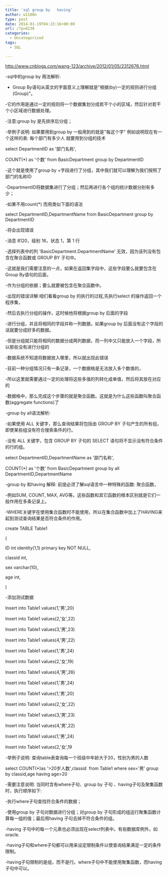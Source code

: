 ```yaml
---
title: 'sql group by   having'
author: w1100n
type: post
date: 2014-01-19T04:23:16+00:00
url: /?p=6238
categories:
  - Uncategorized
tags:
  - SQL

---
```

http://www.cnblogs.com/wang-123/archive/2012/01/05/2312676.html

-sql中的group by 用法解析: 
  
- Group By语句从英文的字面意义上理解就是"根据(by)一定的规则进行分组(Group)"。
  
-它的作用是通过一定的规则将一个数据集划分成若干个小的区域，然后针对若干个小区域进行数据处理。
  
-注意:group by 是先排序后分组；
  
-举例子说明: 如果要用到group by 一般用到的就是"每这个字" 例如说明现在有一个这样的表: 每个部门有多少人 就要用到分组的技术
  
select DepartmentID as '部门名称',
  
COUNT(*) as '个数' from BasicDepartment group by DepartmentID

-这个就是使用了group by +字段进行了分组，其中我们就可以理解为我们按照了部门的名称ID
  
-DepartmentID将数据集进行了分组；然后再进行各个组的统计数据分别有多少；
  
-如果不用count(*) 而用类似下面的语法
  
select DepartmentID,DepartmentName from BasicDepartment group by DepartmentID

-将会出现错误
  
-消息 8120，级别 16，状态 1，第 1 行
  
-选择列表中的列 'BasicDepartment.DepartmentName' 无效，因为该列没有包含在聚合函数或 GROUP BY 子句中。
  
-这就是我们需要注意的一点，如果在返回集字段中，这些字段要么就要包含在Group By语句的后面，
  
-作为分组的依据；要么就要被包含在聚合函数中。
  
-出现的错误详解:咱们看看group by 的执行的过程,先执行select 的操作返回一个程序集，
  
-然后去执行分组的操作，这时候他将根据group by 后面的字段
  
-进行分组，并且将相同的字段并称一列数据，如果group by 后面没有这个字段的话就要分成好多的数据。
  
-但是分组就只能将相同的数据分成两列数据，而一列中又只能放入一个字段，所以那些没有进行分组的
  
-数据系统不知道将数据放入哪里，所以就出现此错误
  
-目前一种分组情况只有一条记录，一个数据格是无法放入多个数值的，
  
-所以这里就需要通过一定的处理将这些多值的列转化成单值，然后将其放在对应的
  
-数据格中，那么完成这个步骤的就是聚合函数。这就是为什么这些函数叫聚合函数(aggregate functions)了

-group by all语法解析: 
  
-如果使用 ALL 关键字，那么查询结果将包括由 GROUP BY 子句产生的所有组，即使某些组没有符合搜索条件的行。
  
-没有 ALL 关键字，包含 GROUP BY 子句的 SELECT 语句将不显示没有符合条件的行的组。
  
select DepartmentID,DepartmentName as '部门名称',
  
COUNT(*) as '个数' from BasicDepartment group by all  DepartmentID,DepartmentName
  
-group by 和having 解释: 前提必须了解sql语言中一种特殊的函数: 聚合函数，
  
-例如SUM, COUNT, MAX, AVG等。这些函数和其它函数的根本区别就是它们一般作用在多条记录上。
  
-WHERE关键字在使用集合函数时不能使用，所以在集合函数中加上了HAVING来起到测试查询结果是否符合条件的作用。
  
create TABLE Table1
  
(
  
ID int identity(1,1) primary key NOT NULL,
  
classid int,
  
sex varchar(10),
  
age int,
  
)

-添加测试数据
  
Insert into Table1 values(1,'男',20)
  
Insert into Table1 values(2,'女',22)
  
Insert into Table1 values(3,'男',23)
  
Insert into Table1 values(4,'男',22)
  
Insert into Table1 values(1,'男',24)
  
Insert into Table1 values(2,'女',19)
  
Insert into Table1 values(4,'男',26)
  
Insert into Table1 values(1,'男',24)
  
Insert into Table1 values(1,'男',20)
  
Insert into Table1 values(2,'女',22)
  
Insert into Table1 values(3,'男',23)
  
Insert into Table1 values(4,'男',22)
  
Insert into Table1 values(1,'男',24)
  
Insert into Table1 values(2,'女',19
  
-举例子说明: 查询table表查询每一个班级中年龄大于20，性别为男的人数
  
select COUNT(*)as '>20岁人数',classid  from Table1 where sex='男' group by classid,age having age>20
  
-需要注意说明: 当同时含有where子句、group by 子句 、having子句及聚集函数时，执行顺序如下: 
  
-执行where子句查找符合条件的数据；
  
-使用group by 子句对数据进行分组；对group by 子句形成的组运行聚集函数计算每一组的值；最后用having 子句去掉不符合条件的组。
  
-having 子句中的每一个元素也必须出现在select列表中。有些数据库例外，如oracle.
  
-having子句和where子句都可以用来设定限制条件以使查询结果满足一定的条件限制。
  
-having子句限制的是组，而不是行。where子句中不能使用聚集函数，而having子句中可以。


